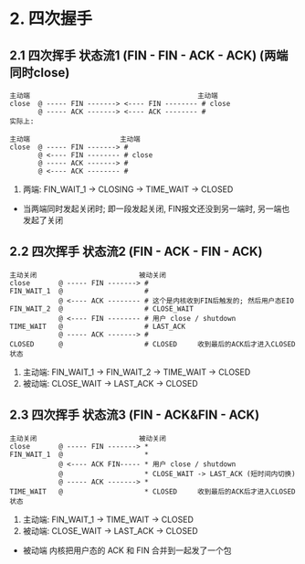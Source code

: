 # 2. 四次握手
## 2.1 四次挥手 状态流1  (FIN - FIN - ACK - ACK) (两端同时close)
```log
主动端                                         主动端
close  @ ----- FIN -------> <---- FIN -------- # close
       @ ----- ACK -------> <---- ACK -------- #
实际上:

主动端                      主动端
close  @ ----- FIN -------> #
       @ <---- FIN -------- # close
       @ ----- ACK -------> #
       @ <---- ACK -------- #
```
1. 两端: FIN_WAIT_1 -> CLOSING -> TIME_WAIT -> CLOSED
  + 当两端同时发起关闭时; 即一段发起关闭, FIN报文还没到另一端时, 另一端也发起了关闭

## 2.2 四次挥手 状态流2  (FIN - ACK - FIN - ACK)
```log
主动关闭                         被动关闭
close       @ ----- FIN -------> #
FIN_WAIT_1  @                    #
            @ <---- ACK -------- # 这个是内核收到FIN后触发的; 然后用户态EIO
FIN_WAIT_2  @                    # CLOSE_WAIT
            @ <---- FIN -------- # 用户 close / shutdown
TIME_WAIT   @                    # LAST_ACK
            @ ----- ACK -------> #
CLOSED      @                    # CLOSED     收到最后的ACK后才进入CLOSED状态
```
1. 主动端: FIN_WAIT_1 -> FIN_WAIT_2 -> TIME_WAIT -> CLOSED
2. 被动端: CLOSE_WAIT -> LAST_ACK -> CLOSED

## 2.3 四次挥手 状态流3  (FIN - ACK&FIN - ACK)
```log
主动关闭                         被动关闭
close       @ ----- FIN -------> *
FIN_WAIT_1  @                    *
            @ <---- ACK FIN----- * 用户 close / shutdown
            @                    * CLOSE_WAIT -> LAST_ACK (短时间内切换)
            @ ----- ACK -------> *
TIME_WAIT   @                    * CLOSED     收到最后的ACK后才进入CLOSED状态
```

1. 主动端: FIN_WAIT_1 -> TIME_WAIT -> CLOSED
2. 被动端: CLOSE_WAIT -> LAST_ACK -> CLOSED
  + 被动端 内核把用户态的 ACK 和 FIN 合并到一起发了一个包